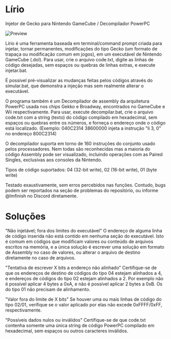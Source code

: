 # Lírio

Injetor de Gecko para Nintendo GameCube / Decompilador PowerPC

![Preview](https://i.ibb.co/qW7mjgr/Lirio2.png)

Lírio é uma ferramenta baseada em terminal/command prompt criada para injetar, tornar permanentes, modificações do tipo Gecko (um formato de trapaça ou modificação comum em jogos), em um executável de Nintendo GameCube (.dol). Para usar, crie o arquivo code.txt, digite as linhas de código desejadas, sem espaços ou quebras de linhas extras, e execute injetar.bat. 

É possível pré-visualizar as mudanças feitas pelos códigos através do simular.bat, que demonstra a injeção mas sem realmente alterar o executável.

O programa também é um Decompilador de assembly da arquitetura PowerPC usada nos chips Gekko e Broadway, encontrados no GameCube e Wii respectivamente. Para usar, execute decompilar.bat, crie o arquivo code.txt com a string (texto) do código compilado em hexadecimal, sem espaços ou quebras entre os números, e forneça o endereço onde o código está localizado.
(Exemplo: 040C2314 38600000 injeta a instrução "li 3, 0" no endereço 800C2314)

O decompilador suporta em torno de 160 instruções do conjunto usado pelos processadores. Nem todas são reconhecidas mas a maioria do código Assembly pode ser visualizado, incluindo operações com as Paired Singles, exclusivas aos consoles da Nintendo.

Tipos de código suportados: 04 (32-bit write), 02 (16-bit write), 01 (byte write)

Testado exaustivamente, sem erros percebidos nas funções. Contudo, bugs podem ser reportados na seção de problemas do repositório, ou informe @lmfinish no Discord diretamente.

# Soluções
"Não injetável; fora dos limites do executável"
O endereço de alguma linha de código inserida não está contido em nenhuma seção do executável. Isto é comum em códigos que modificam valores ou conteúdo de arquivos escritos na memória, e a única solução é escrever uma solução em formato de Assembly no caso de valores, ou alterar o arquivo de destino diretamente no caso de arquivos.

"Tentativa de escrever X bits a endereço não alinhado"
Certifique-se de que os endereços de destino de códigos do tipo 04 estejam alinhados a 4, e endereços de códigos do tipo 02 estejam alinhados a 2. Por exemplo não é possível aplicar 4 bytes a 0xA, e não é possível aplicar 2 bytes a 0xB. Os do tipo 01 não precisam de alinhamento.

"Valor fora do limite de X bits"
Se houver uma ou mais linhas de código do tipo 02/01, verifique se o valor aplicado por elas não excede 0xFFFF/0xFF, respectivamente.

"Possíveis dados nulos ou inválidos"
Certifique-se de que code.txt contenha somente uma única string de código PowerPC compilado em hexadecimal, sem espaços ou outros caracteres inválidos.



